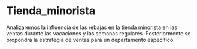 # Tienda_minorista
Analizaremos la influencia de las rebajas en la tienda minorista en las ventas durante las vacaciones y las semanas regulares. Posteriormente se propondrá la estrategia de ventas para un departamento específico.
